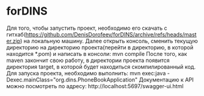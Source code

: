 # forDINS
Для того, чтобы запустить проект, необходимо его скачать с гитхаб(https://github.com/DenisDorofeev/forDINS/archive/refs/heads/master.zip) на локальную машину.
Далее открыть консоль, сменить текущую директорию на директорию проекта(перейти в директорию, в которой находится *.pom) и написать в консоли:
mvn compile
После того, как maven закончит свою работу, в директории проекта появится директория target, в которой будет находиться скомпилированный код.
Для запуска проекта, необходимо выполнить:
mvn exec:java -Dexec.mainClass="org.dins.PhoneBookApplication"
Документацию к API можно посмотреть по адресу: http://localhost:5697/swagger-ui.html
